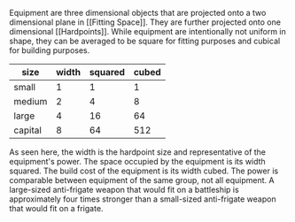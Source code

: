Equipment are three dimensional objects that are projected onto a two dimensional plane in [[Fitting Space]]. They are further projected onto one dimensional [[Hardpoints]].
While equipment are intentionally not uniform in shape, they can be averaged to be square for fitting purposes and cubical for building purposes. 

| size    | width | squared | cubed |
| ------- | ----- | ------- | ----- |
| small   | 1     | 1       | 1     |
| medium  | 2     | 4       | 8     |
| large   | 4     | 16      | 64    |
| capital | 8     | 64      | 512   |
As seen here, the width is the hardpoint size and representative of the equipment's power. The space occupied by the equipment is its width squared. The build cost of the equipment is its width cubed.
The power is comparable between equipment of the same group, not all equipment. A large-sized anti-frigate weapon that would fit on a battleship is approximately four times stronger than a small-sized anti-frigate weapon that would fit on a frigate.